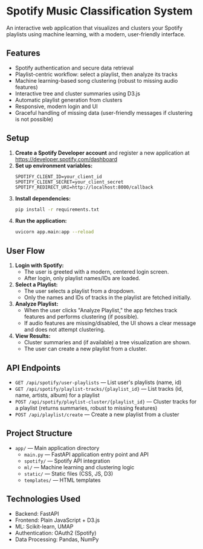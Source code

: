 # Spotify Music Classification System

An interactive web application that visualizes and clusters your Spotify playlists using machine learning, with a modern, user-friendly interface.

## Features

- Spotify authentication and secure data retrieval
- Playlist-centric workflow: select a playlist, then analyze its tracks
- Machine learning-based song clustering (robust to missing audio features)
- Interactive tree and cluster summaries using D3.js
- Automatic playlist generation from clusters
- Responsive, modern login and UI
- Graceful handling of missing data (user-friendly messages if clustering is not possible)

## Setup

1. **Create a Spotify Developer account** and register a new application at https://developer.spotify.com/dashboard
2. **Set up environment variables:**
   ```
   SPOTIFY_CLIENT_ID=your_client_id
   SPOTIFY_CLIENT_SECRET=your_client_secret
   SPOTIFY_REDIRECT_URI=http://localhost:8000/callback
   ```
3. **Install dependencies:**
   ```bash
   pip install -r requirements.txt
   ```
4. **Run the application:**
   ```bash
   uvicorn app.main:app --reload
   ```

## User Flow

1. **Login with Spotify:**
   - The user is greeted with a modern, centered login screen.
   - After login, only playlist names/IDs are loaded.
2. **Select a Playlist:**
   - The user selects a playlist from a dropdown.
   - Only the names and IDs of tracks in the playlist are fetched initially.
3. **Analyze Playlist:**
   - When the user clicks "Analyze Playlist," the app fetches track features and performs clustering (if possible).
   - If audio features are missing/disabled, the UI shows a clear message and does not attempt clustering.
4. **View Results:**
   - Cluster summaries and (if available) a tree visualization are shown.
   - The user can create a new playlist from a cluster.

## API Endpoints

- `GET /api/spotify/user-playlists` — List user's playlists (name, id)
- `GET /api/spotify/playlist-tracks/{playlist_id}` — List tracks (id, name, artists, album) for a playlist
- `POST /api/spotify/playlist-cluster/{playlist_id}` — Cluster tracks for a playlist (returns summaries, robust to missing features)
- `POST /api/playlist/create` — Create a new playlist from a cluster

## Project Structure

- `app/` — Main application directory
  - `main.py` — FastAPI application entry point and API
  - `spotify/` — Spotify API integration
  - `ml/` — Machine learning and clustering logic
  - `static/` — Static files (CSS, JS, D3)
  - `templates/` — HTML templates

## Technologies Used

- Backend: FastAPI
- Frontend: Plain JavaScript + D3.js
- ML: Scikit-learn, UMAP
- Authentication: OAuth2 (Spotify)
- Data Processing: Pandas, NumPy 